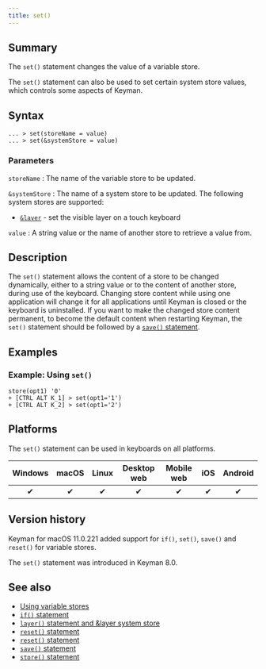 ```yaml
---
title: set()
---
```


## Summary

The `set()` statement changes the value of a variable store.

The `set()` statement can also be used to set certain system store values, which controls some aspects of Keyman.

## Syntax

```
... > set(storeName = value)
... > set(&systemStore = value)
```

### Parameters

`storeName`
: The name of the variable store to be updated.

`&systemStore`
: The name of a system store to be updated. The following system stores are supported:

   * [`&layer`](layer) - set the visible layer on a touch keyboard

`value`
: A string value or the name of another store to retrieve a value from.

## Description

The `set()` statement allows the content of a store to be changed dynamically, either to a string value or to the content of another store, during use of the keyboard. Changing store content while using one application will change it for all applications until Keyman is closed or the keyboard is uninstalled. If you want to make the changed store content permanent, to become the default content when restarting Keyman, the `set()` statement should be followed by a [`save()` statement](save).

## Examples

### Example: Using `set()`

```
store(opt1) '0'
+ [CTRL ALT K_1] > set(opt1='1')
+ [CTRL ALT K_2] > set(opt1='2')
```

## Platforms

The `set()` statement can be used in keyboards on all platforms.

| Windows | macOS | Linux | Desktop web | Mobile web | iOS | Android |
|:-------:|:-----:|:-----:|:-----------:|:----------:|:---:|:-------:|
| ✔       | ✔     | ✔     | ✔           | ✔          | ✔   | ✔       |

## Version history

Keyman for macOS 11.0.221 added support for `if()`, `set()`, `save()` and `reset()` for variable stores.

The `set()` statement was introduced in Keyman 8.0.

## See also

* [Using variable stores](../guide/variable-stores)
* [`if()` statement](if)
* [`layer()` statement and &layer system store](layer)
* [`reset()` statement](reset "reset() statement")
* [`reset()` statement](reset)
* [`save()` statement](save)
* [`store()` statement](store)
